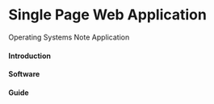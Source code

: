 <h1>Single Page Web Application</h1>
<p>Operating Systems Note Application</p>
<h4>Introduction</h4>
<h4>Software</h4>
<h4>Guide</h4>
